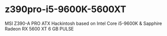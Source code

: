 # z390pro-i5-9600K-5600XT
MSI Z390-A PRO ATX Hackintosh based on Intel Core i5-9600K  &amp; Sapphire Radeon RX 5600 XT 6 GB PULSE
